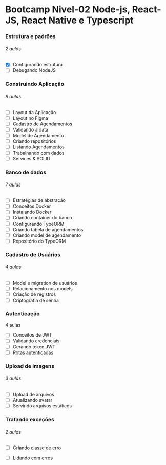 # Bootcamp Nivel-02 Node-js, React-JS, React Native e Typescript

### Estrutura e padrões
###### 2 aulas

- [x] Configurando estrutura
- [ ] Debugando NodeJS

### Construindo Aplicação
###### 8 aulas

- [ ] Layout da Aplicação
- [ ] Layout no Figma
- [ ] Cadastro de Agendamentos
- [ ] Validando a data
- [ ] Model de Agendamento
- [ ] Criando repositórios
- [ ] Listando Agendamentos
- [ ] Trabalhando com dados
- [ ] Services & SOLID

### Banco de dados
###### 7 aulas

- [ ] Estratégias de abstração
- [ ] Conceitos Docker
- [ ] Instalando Docker
- [ ] Criando container do banco
- [ ] Configurando TypeORM
- [ ] Criando tabela de agendamentos
- [ ] Criando model de agendamento
- [ ] Repositório do TypeORM

### Cadastro de Usuários
###### 4 aulas

- [ ] Model e migration de usuários
- [ ] Relacionamento nos models
- [ ] Criação de registros
- [ ] Criptografia de senha

### Autenticação
4 aulas

- [ ] Conceitos de JWT
- [ ] Validando credenciais
- [ ] Gerando token JWT
- [ ] Rotas autenticadas

### Upload de imagens
###### 3 aulas

- [ ] Upload de arquivos
- [ ] Atualizando avatar
- [ ] Servindo arquivos estáticos

### Tratando exceções
###### 2 aulas

- [ ] Criando classe de erro
- [ ] Lidando com erros

